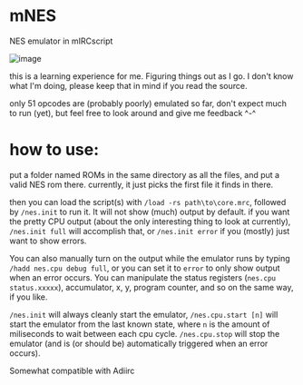 # mNES
NES emulator in mIRCscript

![image](https://github.com/LynnDrumm/mNES/assets/80856352/cff090ab-e14c-46e6-a0ed-bccdd5f9d22d)

this is a learning experience for me. Figuring things out as I go. I don't know what I'm doing, please keep that in mind if you read the source.

only 51 opcodes are (probably poorly) emulated so far, don't expect much to run (yet), but feel free to look around and give me feedback ^-^


# how to use:

put a folder named ROMs in the same directory as all the files, and put a valid NES rom there.
currently, it just picks the first file it finds in there.

then you can load the script(s) with `/load -rs path\to\core.mrc`, followed by `/nes.init` to run it. It will not show (much) output by default.
if you want the pretty CPU output (about the only interesting thing to look at currently), `/nes.init full` will accomplish that, or `/nes.init error` if you (mostly) just want to show errors.

You can also manually turn on the output while the emulator runs by typing `/hadd nes.cpu debug full`, or you can set it to `error` to only show output when an error occurs. You can manipulate the status registers (`nes.cpu status.xxxxx`), accumulator, x, y, program counter, and so on the same way, if you like.

`/nes.init` will always cleanly start the emulator, `/nes.cpu.start [n]` will start the emulator from the last known state, where `n` is the amount of miliseconds to wait between each cpu cycle. `/nes.cpu.stop` will stop the emulator (and is (or should be) automatically triggered when an error occurs).

Somewhat compatible with Adiirc
